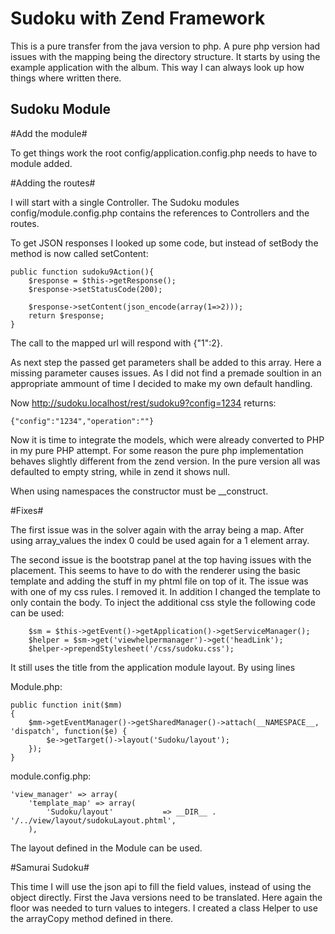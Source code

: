 
Sudoku with Zend Framework
==========================

This is a pure transfer from the java version to php. A pure php version had issues with the mapping
being the directory structure.  It starts by using the example application with the album. 
This way I can always look up how things where written there.

Sudoku Module
---------------------

#Add the module#

To get things work the root config/application.config.php needs to have to module added.


#Adding the routes#

I will start with a single Controller. The Sudoku modules config/module.config.php contains the 
references to Controllers and the routes.

To get JSON responses I looked up some code, but instead of setBody the method is now called
setContent:

    public function sudoku9Action(){
        $response = $this->getResponse();
        $response->setStatusCode(200);

        $response->setContent(json_encode(array(1=>2)));
        return $response;
    }

The call to the mapped url will respond with {"1":2}.

As next step the passed get parameters shall be added to this array.
Here a missing parameter causes issues. As I did not find a premade soultion in an appropriate ammount
of time I decided to make my own default handling. 

Now http://sudoku.localhost/rest/sudoku9?config=1234 returns:

    {"config":"1234","operation":""}

Now it is time to integrate the models, which were already converted to PHP in my pure PHP attempt.
For some reason the pure php implementation behaves slightly different from the zend version. In the pure
version all was defaulted to empty string, while in zend it shows null.

When using namespaces the constructor must be \_\_construct.


#Fixes# 

The first issue was in the solver again with the array being a map. After using array\_values the index
0 could be used again for a 1 element array. 

The second issue is the bootstrap panel at the top having issues with the placement. This seems to have
to do with the renderer using the basic template and adding the stuff in my phtml file on top of it.
The issue was with one of my css rules. I removed it. In addition I changed the template to only contain
the body. To inject the additional css style the following code can be used:

        $sm = $this->getEvent()->getApplication()->getServiceManager();
        $helper = $sm->get('viewhelpermanager')->get('headLink');
        $helper->prependStylesheet('/css/sudoku.css');

It still uses the title from the application module layout.
By using lines

Module.php:

    public function init($mm)
    {
        $mm->getEventManager()->getSharedManager()->attach(__NAMESPACE__, 'dispatch', function($e) {
            $e->getTarget()->layout('Sudoku/layout');
        });
    }

module.config.php:
    
    'view_manager' => array(
        'template_map' => array(
            'Sudoku/layout'           => __DIR__ . '/../view/layout/sudokuLayout.phtml',
        ),

The layout defined in the Module can be used.

#Samurai Sudoku#

This time I will use the json api to fill the field values, instead of using the object directly.
First the Java versions need to be translated.
Here again the floor was needed to turn values to integers. I created a class Helper to use the arrayCopy 
method defined in there.

